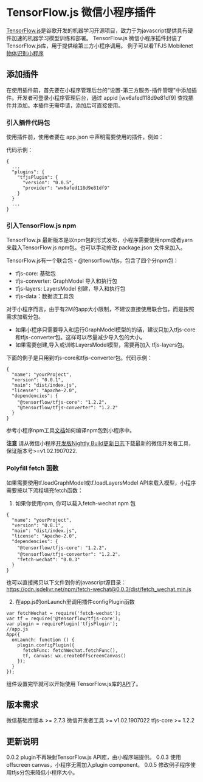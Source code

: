 # TensorFlow.js 微信小程序插件
[TensorFlow.js](https://github.com/tensorflow/tfjs)是谷歌开发的机器学习开源项目，致力于为javascript提供具有硬件加速的机器学习模型训练和部署。
TensorFlow.js 微信小程序插件封装了TensorFlow.js库，用于提供给第三方小程序调用。
例子可以看TFJS Mobilenet [物体识别小程序](https://github.com/tensorflow/tfjs-wechat/demo/mobilenet)
## 添加插件
在使用插件前，首先要在小程序管理后台的“设置-第三方服务-插件管理”中添加插件。开发者可登录小程序管理后台，通过 appid [wx6afed118d9e81df9] 查找插件并添加。本插件无需申请，添加后可直接使用。

### 引入插件代码包
使用插件前，使用者要在 app.json 中声明需要使用的插件，例如：

代码示例：
```
{
  ...
  "plugins": {
    "tfjsPlugin": {
      "version": "0.0.5",
      "provider": "wx6afed118d9e81df9"
    }
  }
  ...
}
```
### 引入TensorFlow.js npm
TensorFlow.js 最新版本是以npm包的形式发布，小程序需要使用npm或者yarn来载入TensorFlow.js npm包。也可以手动修改 package.json 文件来加入。


TensorFlow.js有一个联合包 - @tensorflow/tfjs，包含了四个分npm包：
- tfjs-core: 基础包
- tfjs-converter: GraphModel 导入和执行包
- tfjs-layers: LayersModel 创建，导入和执行包
- tfjs-data：数据流工具包

对于小程序而言，由于有2M的app大小限制，不建议直接使用联合包，而是按照需求加载分包。
- 如果小程序只需要导入和运行GraphModel模型的的话，建议只加入tfjs-core和tfjs-converter包。这样可以尽量减少导入包的大小。
- 如果需要创建,导入或训练LayersModel模型，需要再加入 tfjs-layers包。

下面的例子是只用到tfjs-core和tfjs-converter包。代码示例：
```
{
  "name": "yourProject",
  "version": "0.0.1",
  "main": "dist/index.js",
  "license": "Apache-2.0",
  "dependencies": {
    "@tensorflow/tfjs-core": "1.2.2"，
    "@tensorflow/tfjs-converter": "1.2.2"
  }
}
```

参考小程序npm工具[文档](https://developers.weixin.qq.com/miniprogram/dev/devtools/npm.html)如何编译npm包到小程序中。

__注意__
请从微信小程序[开发版Nightly Build更新日志](https://developers.weixin.qq.com/miniprogram/dev/devtools/nightly.html)下载最新的微信开发者工具，保证版本号>=v1.02.1907022.

### Polyfill fetch 函数
如果需要使用tf.loadGraphModel或tf.loadLayersModel API来载入模型，小程序需要按以下流程填充fetch函数：

1. 如果你使用npm, 你可以载入fetch-wechat npm 包

```
{
  "name": "yourProject",
  "version": "0.0.1",
  "main": "dist/index.js",
  "license": "Apache-2.0",
  "dependencies": {
    "@tensorflow/tfjs-core": "1.2.2"，
    "@tensorflow/tfjs-converter": "1.2.2"，
    "fetch-wechat": "0.0.3"
  }
}
```

也可以直接拷贝以下文件到你的javascript源目录：
https://cdn.jsdelivr.net/npm/fetch-wechat@0.0.3/dist/fetch_wechat.min.js

2. 在app.js的onLaunch里调用插件configPlugin函数

```
var fetchWechat = require('fetch-wechat');
var tf = require('@tensorflow/tfjs-core');
var plugin = requirePlugin('tfjsPlugin');
//app.js
App({
  onLaunch: function () {
    plugin.configPlugin({
      fetchFunc: fetchWechat.fetchFunc(),
      tf, canvas: wx.createOffscreenCanvas()
    });
  }
});
```

组件设置完毕就可以开始使用 TensorFlow.js库的[API](https://js.tensorflow.org/api/latest/)了。

## 版本需求
微信基础库版本 >= 2.7.3
微信开发者工具 >= v1.02.1907022
tfjs-core >= 1.2.2

## 更新说明
0.0.2 plugin不再映射TensorFlow.js API库，由小程序端提供。
0.0.3 使用offscreen canvas，小程序无需加入plugin component。
0.0.5 修改例子程序使用tfjs分包来降低小程序大小。


